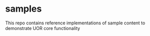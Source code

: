 # samples
This repo contains reference implementations of sample content to demonstrate UOR core functionality
